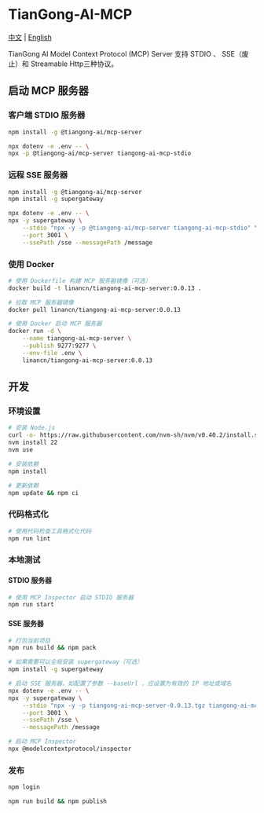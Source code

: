 # TianGong-AI-MCP

[中文](./README.md) | [English](./README_EN.md)

TianGong AI Model Context Protocol (MCP) Server 支持 STDIO 、 SSE（废止）和 Streamable Http三种协议。

## 启动 MCP 服务器

### 客户端 STDIO 服务器

```bash
npm install -g @tiangong-ai/mcp-server

npx dotenv -e .env -- \
npx -p @tiangong-ai/mcp-server tiangong-ai-mcp-stdio
```

### 远程 SSE 服务器

```bash
npm install -g @tiangong-ai/mcp-server
npm install -g supergateway

npx dotenv -e .env -- \
npx -y supergateway \
    --stdio "npx -y -p @tiangong-ai/mcp-server tiangong-ai-mcp-stdio" \
    --port 3001 \
    --ssePath /sse --messagePath /message
```

### 使用 Docker

```bash
# 使用 Dockerfile 构建 MCP 服务器镜像（可选）
docker build -t linancn/tiangong-ai-mcp-server:0.0.13 .

# 拉取 MCP 服务器镜像
docker pull linancn/tiangong-ai-mcp-server:0.0.13

# 使用 Docker 启动 MCP 服务器
docker run -d \
    --name tiangong-ai-mcp-server \
    --publish 9277:9277 \
    --env-file .env \
    linancn/tiangong-ai-mcp-server:0.0.13
```

## 开发

### 环境设置

```bash
# 安装 Node.js
curl -o- https://raw.githubusercontent.com/nvm-sh/nvm/v0.40.2/install.sh | bash
nvm install 22
nvm use

# 安装依赖
npm install

# 更新依赖
npm update && npm ci
```

### 代码格式化

```bash
# 使用代码检查工具格式化代码
npm run lint
```

### 本地测试

#### STDIO 服务器

```bash
# 使用 MCP Inspector 启动 STDIO 服务器
npm run start
```

#### SSE 服务器

```bash
# 打包当前项目
npm run build && npm pack

# 如果需要可以全局安装 supergateway（可选）
npm install -g supergateway

# 启动 SSE 服务器，如配置了参数 --baseUrl ，应设置为有效的 IP 地址或域名
npx dotenv -e .env -- \
npx -y supergateway \
    --stdio "npx -y -p tiangong-ai-mcp-server-0.0.13.tgz tiangong-ai-mcp-stdio" \
    --port 3001 \
    --ssePath /sse \
    --messagePath /message

# 启动 MCP Inspector
npx @modelcontextprotocol/inspector
```

### 发布

```bash
npm login

npm run build && npm publish
```
